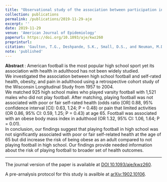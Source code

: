 ```yaml
---
title: "Observational study of the association between participation in high school football and self-rated health, obesity, and pain in adulthood"
collection: publications
permalink: /publications/2019-11-29-aje
excerpt: ''
date: 2019-11-29
venue: 'American Journal of Epidemiology'
paperurl: https://doi.org/10.1093/aje/kwz260
preprinturl: 
citation: 'Gaulton, T.G., Deshpande, S.K., Small, D.S., and Neuman, M.D. (2020). &quot;Observational study of the association between participation in high school football and self-rated health, obesity, and pain in adulthood.&quot; <i> American Journal of Epidemiology</i>. 186(6): 592 -- 601.'
note: 'published'
---
```


<b> Abstract </b>:
American football is the most popular high school sport yet its association with health in adulthood has not been widely studied.  
We investigated the association between high school football and self-rated health, obesity, and pain in adulthood using a retrospective cohort study of the Wisconsin Longitudinal Study from 1957 to 2004.  
We matched 925 high school males who played varsity football with 1,521 males who did not play football. 
After matching, playing football was not associated with poor or fair self-rated health (odds ratio [OR] 0.88, 95% confidence interval [CI]: 0.63, 1.24; P = 0.48) or pain that limited activities (OR 0.86, 95% CI: 0.59, 1.25; P = 0.43) at age 65. 
Football was associated with an obese body mass index in adulthood (OR 1.32, 95% CI: 1.06, 1.64; P = 0.01).  
In conclusion, our findings suggest that playing football in high school was not significantly associated with poor or fair self-related health at the age of 65 but did increase the risk of being obese as an adult compared to not playing football in high school. 
Our findings provide needed information about the risk of playing football to broader set of health outcomes. 

---

The journal version of the paper is available at [DOI 10.1093/aje/kwz260](https://doi.org/10.1093/aje/kwz260).

A pre-arnalysis protocol for this study is availble at [arXiv:1902.10106](https://arxiv.org/abs/1902.10106).
